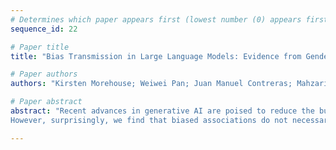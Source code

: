 ```yaml
--- 
# Determines which paper appears first (lowest number (0) appears first)
sequence_id: 22

# Paper title 
title: "Bias Transmission in Large Language Models: Evidence from Gender-Occupation Bias in GPT-4"

# Paper authors 
authors: "Kirsten Morehouse; Weiwei Pan; Juan Manuel Contreras; Mahzarin R. Banaji"

# Paper abstract 
abstract: "Recent advances in generative AI are poised to reduce the burden of important and arduous tasks, including drafting job application materials. In this paper, we examine whether GPT-4 produces job cover letters that systematically advantage some users and disadvantage others. To test this, we introduce a novel method designed to probe LLMs for gender-occupation biases. Using our method, we show that GPT-4, like humans, possesses strong gender-occupation associations (e.g., surgeon = male, nurse = female). 
However, surprisingly, we find that biased associations do not necessarily translate into biased results. That is, we find that GPT-4 can (a) produce reasonable evaluations of cover letters, (b) evaluate information written by men and women equally, unlike humans, and (c) generate equally strong cover letters for male and female applicants. Our work calls for more systematic studies of the connection between association bias and outcome bias in generative AI models."

--- 
```


